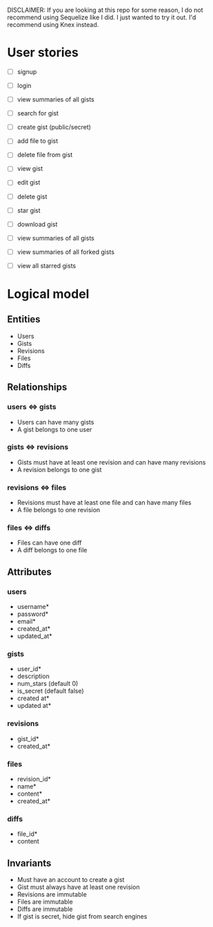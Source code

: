 DISCLAIMER: If you are looking at this repo for some reason, I do not recommend using Sequelize like I did. I just wanted to try it out. I'd recommend using Knex instead.

# User stories
- [ ] signup
- [ ] login
- [ ] view summaries of all gists
- [ ] search for gist
- [ ] create gist (public/secret)
- [ ] add file to gist
- [ ] delete file from gist
- [ ] view gist
- [ ] edit gist
- [ ] delete gist
- [ ] star gist
- [ ] download gist
- [ ] view summaries of all gists
- [ ] view summaries of all forked gists
- [ ] view all starred gists


# Logical model
## Entities
* Users
* Gists
* Revisions
* Files
* Diffs


## Relationships
### users <=> gists
* Users can have many gists
* A gist belongs to one user

### gists <=> revisions
* Gists must have at least one revision and can have many revisions
* A revision belongs to one gist

### revisions <=> files
* Revisions must have at least one file and can have many files
* A file belongs to one revision

### files <=> diffs
* Files can have one diff
* A diff belongs to one file


## Attributes
### users
* username*
* password* 
* email*
* created_at*
* updated_at*

### gists
* user_id*
* description
* num_stars (default 0)
* is_secret (default false)
* created at*
* updated at*

### revisions
* gist_id*
* created_at*

### files
* revision_id*
* name*
* content*
* created_at*

### diffs
* file_id*
* content


## Invariants
* Must have an account to create a gist
* Gist must always have at least one revision
* Revisions are immutable
* Files are immutable
* Diffs are immutable
* If gist is secret, hide gist from search engines
